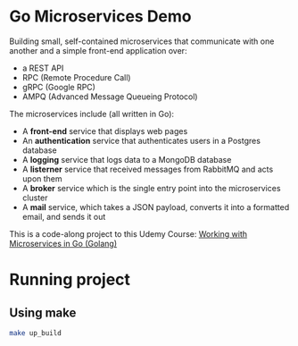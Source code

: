 # Go Microservices Demo

Building small, self-contained microservices that communicate with one another and a simple front-end application over:
- a REST API
- RPC (Remote Procedure Call)
- gRPC (Google RPC)
- AMPQ (Advanced Message Queueing Protocol)

The microservices include (all written in Go):
- A **front-end** service that displays web pages
- An **authentication** service that authenticates users in a Postgres database
- A **logging** service that logs data to a MongoDB database
- A **listerner** service that received messages from RabbitMQ and acts upon them
- A **broker** service which is the single entry point into the microservices cluster
- A **mail** service, which takes a JSON payload, converts it into a formatted email, and sends it out

This is a code-along project to this Udemy Course: [Working with Microservices in Go (Golang)](https://www.udemy.com/course/working-with-microservices-in-go/)

# Running project
## Using make
```bash
make up_build
```